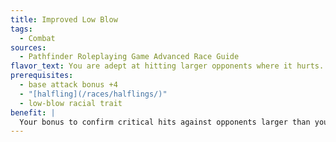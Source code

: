 ```yaml
---
title: Improved Low Blow
tags:
  - Combat
sources:
  - Pathfinder Roleplaying Game Advanced Race Guide
flavor_text: You are adept at hitting larger opponents where it hurts.
prerequisites:
  - base attack bonus +4
  - "[halfling](/races/halflings/)"
  - low-blow racial trait
benefit: |
  Your bonus to confirm critical hits against opponents larger than yourself improves to +2. Furthermore, once per day, after you fail to hit with a critical hit confirmation roll, you can reroll the confirmation roll, but must take the new result even if it is worse.
---
```


